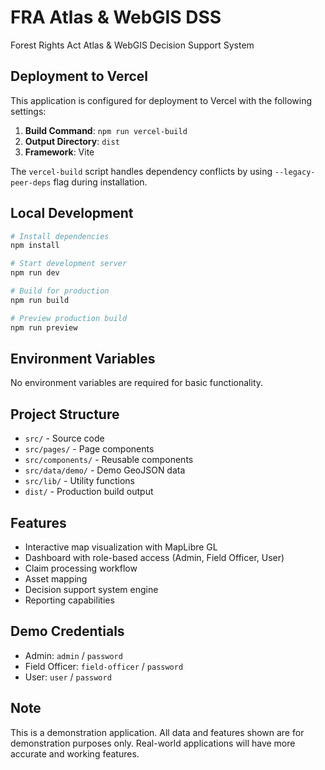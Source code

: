 # FRA Atlas & WebGIS DSS

Forest Rights Act Atlas & WebGIS Decision Support System

## Deployment to Vercel

This application is configured for deployment to Vercel with the following settings:

1. **Build Command**: `npm run vercel-build`
2. **Output Directory**: `dist`
3. **Framework**: Vite

The `vercel-build` script handles dependency conflicts by using `--legacy-peer-deps` flag during installation.

## Local Development

```bash
# Install dependencies
npm install

# Start development server
npm run dev

# Build for production
npm run build

# Preview production build
npm run preview
```

## Environment Variables

No environment variables are required for basic functionality.

## Project Structure

- `src/` - Source code
- `src/pages/` - Page components
- `src/components/` - Reusable components
- `src/data/demo/` - Demo GeoJSON data
- `src/lib/` - Utility functions
- `dist/` - Production build output

## Features

- Interactive map visualization with MapLibre GL
- Dashboard with role-based access (Admin, Field Officer, User)
- Claim processing workflow
- Asset mapping
- Decision support system engine
- Reporting capabilities

## Demo Credentials

- Admin: `admin` / `password`
- Field Officer: `field-officer` / `password`
- User: `user` / `password`

## Note

This is a demonstration application. All data and features shown are for demonstration purposes only. Real-world applications will have more accurate and working features.